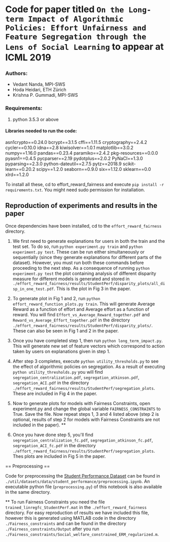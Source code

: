 # Code for paper titled ``On the Long-term Impact of Algorithmic Policies: Effort Unfairness and Feature Segregation through the Lens of Social Learning`` to appear at ICML 2019

### Authors:

 * Vedant Nanda, MPI-SWS
 * Hoda Heidari, ETH Zürich
 * Krishna P. Gummadi, MPI-SWS

### Requirements:

1. python 3.5.3 or above

#### Libraries needed to run the code:

asn1crypto==0.24.0
bcrypt==3.1.5
cffi==1.11.5
cryptography==2.4.2
cycler==0.10.0
idna==2.8
kiwisolver==1.0.1
matplotlib==3.0.2
numpy==1.16.0
pandas==0.23.4
paramiko==2.4.2
pkg-resources==0.0.0
pyasn1==0.4.5
pycparser==2.19
pydotplus==2.0.2
PyNaCl==1.3.0
pyparsing==2.3.0
python-dateutil==2.7.5
pytz==2018.9
scikit-learn==0.20.2
scipy==1.2.0
seaborn==0.9.0
six==1.12.0
sklearn==0.0
xlrd==1.2.0


To install all these, cd to effort_reward_fairness and execute ``pip install -r requirements.txt``. You might need sudo permission for installation.


## Reproduction of experiments and results in the paper

Once dependencies have been installed, cd to the ``effort_reward_fairness`` directory.

1. We first need to generate explanations for users in both the train and the test set. To do so, run ``python experiment.py train`` and ``python experiment.py test``. These can be run either simultaneously or sequentially (since they generate explanations for different parts of the dataset). However, you must run both these commands before proceeding to the next step. As a consequence of running ``python experiment.py test`` the plot containing analysis of different disparity measure for different models is generated and stored in ``./effort_reward_fairness/results/StudentPerf/disparity_plots/all_disp_in_one_test.pdf``. This is the plot in Fig 3 in the paper.

2. To generate plot in Fig 1 and 2, run ``python effort_reward_function_plots.py train``. This will generate Average Reward as a function of effort and Average effort as a function of reward. You will find ``Effort_vs_Average_Reward_together.pdf`` and ``Reward_vs_Average_Effort_together.pdf`` in the directory ``./effort_reward_fairness/results/StudentPerf/disparity_plots/``. These can also be seen in Fig 1 and 2 in the paper.

3. Once you have completed step 1, then run ``python long_term_impact.py``. This will generate new set of feature vectors which correspond to action taken by users on explanations given in step 1.

4. After step 3 completes, execute ``python utility_thresholds.py`` to see the effect of algorithmic policies on segregation. As a result of executing ``python utility_thresholds.py`` you will find ``segregation_centralization.pdf``, ``segregation_atkinson.pdf``, ``segregation_ACI.pdf`` in the directory ``./effort_reward_fairness/results/StudentPerf/segregation_plots``. These are included in Fig 4 in the paper.

5. Now to generate plots for models with Fairness Constraints, open experiment.py and change the global variable ``FAIRNESS_CONSTRAINTS`` to True. Save the file. Now repeat steps 1, 3 and 4 listed above (step 2 is optional, results of step 2 for models with Fairness Constraints are not included in the paper). **

6. Once you have done step 5, you'll find ``segregation_centralization_fc.pdf``, ``segregation_atkinson_fc.pdf``, ``segregation_ACI_fc.pdf`` in the directory ``./effort_reward_fairness/results/StudentPerf/segregation_plots``. Thes plots are included in Fig 5 in the paper.


== Preprocessing ==

Code for preprocessing the [Student Performance Dataset](http://archive.ics.uci.edu/ml/datasets/Student+Performance) can be found in ``./util/datasets/data/student_performance/preprocessing.ipynb``. An executable python file (``preprocessing.py``) of this notebook is also available in the same directory.


** To run Fairness Constraints you need the file ``trained_linregfc_StudentPerf.mat`` in the ``./effort_reward_fairness`` directory. For easy reproduction of results we have included this file, however this is generated using MATLAB code in the directory ``./Fairness_constraints`` and can be found in the directory ``./Fairness_constraints/Output`` after you run ``./Fairness_constraints/Social_welfare_constrained_ERM_regularized.m``.
